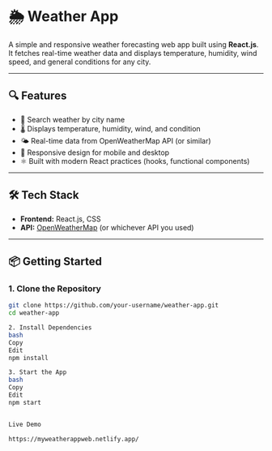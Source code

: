 # 🌦️ Weather App

A simple and responsive weather forecasting web app built using **React.js**. It fetches real-time weather data and displays temperature, humidity, wind speed, and general conditions for any city.

---

## 🔍 Features

- 🔎 Search weather by city name
- 🌡️ Displays temperature, humidity, wind, and condition
- 🌤️ Real-time data from OpenWeatherMap API (or similar)
- 📱 Responsive design for mobile and desktop
- ⚛️ Built with modern React practices (hooks, functional components)

---

## 🛠️ Tech Stack

- **Frontend:** React.js, CSS  
- **API:** [OpenWeatherMap](https://openweathermap.org/api) (or whichever API you used)

---

## 📦 Getting Started

### 1. Clone the Repository

```bash
git clone https://github.com/your-username/weather-app.git
cd weather-app

2. Install Dependencies
bash
Copy
Edit
npm install

3. Start the App
bash
Copy
Edit
npm start


Live Demo

https://myweatherappweb.netlify.app/
